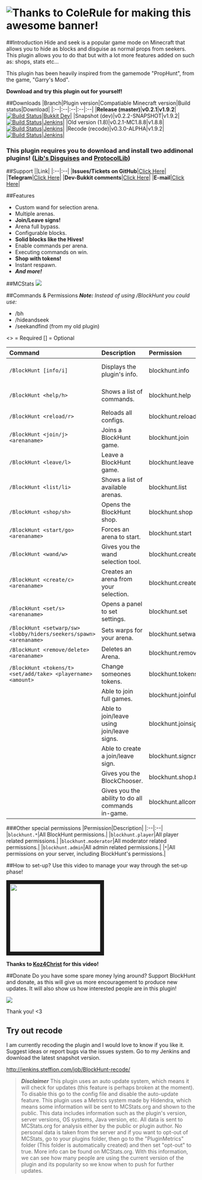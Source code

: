 # ![Thanks to ColeRule for making this awesome banner!](http://g2f.nl/0qheg35 "Thanks to ColeRule for making this awesome banner!") 

##Introduction
Hide and seek is a popular game mode on Minecraft that allows you to hide as blocks and disguise as normal props from seekers. This plugin allows you to do that but with a lot more features added on such as: shops, stats etc...

This plugin has been heavily inspired from the gamemode "PropHunt", from the game, "Garry's Mod".


**Download and try this plugin out for yourself!**

##Downloads
|Branch|Plugin version|Compatiable Minecraft version|Build status|Download|
|:--|:--|:--|:--|:--|
|**Release (master)**|**v0.2.1**|**v1.9.2**|[![Build Status](http://jenkins.steffion.com/buildStatus/icon?job=BlockHunt)](http://jenkins.steffion.com/job/BlockHunt/)|[Bukkit Dev](http://dev.bukkit.org/bukkit-plugins/blockhunt/files/)|
|Snapshot (dev)|v0.2.2-SNAPSHOT|v1.9.2|[![Build Status](http://jenkins.steffion.com/buildStatus/icon?job=BlockHunt-dev)](http://jenkins.steffion.com/job/BlockHunt-dev/)|[Jenkins](http://jenkins.steffion.com/job/BlockHunt-dev/)|
|Old version (1.8)|v0.2.1-MC1.8.8|v1.8.8|[![Build Status](http://jenkins.steffion.com/buildStatus/icon?job=BlockHunt-1.8)](http://jenkins.steffion.com/job/BlockHunt-1.8/)|[Jenkins](http://jenkins.steffion.com/job/BlockHunt-1.8/)|
|Recode (recode)|v0.3.0-ALPHA|v1.9.2|[![Build Status](http://jenkins.steffion.com/buildStatus/icon?job=BlockHunt-recode)](http://jenkins.steffion.com/job/BlockHunt-recode/)|[Jenkins](http://jenkins.steffion.com/job/BlockHunt-recode/)|

### This plugin requires you to download and install two addinonal plugins! ([Lib's Disguises](https://www.spigotmc.org/resources/libs-disguises.81/) and [ProtocolLib](http://dev.bukkit.org/bukkit-plugins/protocollib/))

##Support
||Link|
|:--|:--|
|**Issues/Tickets on GitHub**|[Click Here](https://github.com/Steffion/BlockHunt/issues/)|
|**Telegram**|[Click Here](http://telegram.me/Steffion)|
|**Dev-Bukkit comments**|[Click Here](http://dev.bukkit.org/bukkit-plugins/blockhunt/#comments)|
|**E-mail**|[Click Here](mailto:steffion@icloud.com?subject=BlockHunt)|

##Features
* Custom wand for selection arena.
* Multiple arenas.
* **Join/Leave signs!**
* Arena full bypass.
* Configurable blocks.
* **Solid blocks like the Hives!**
* Enable commands per arena.
* Executing commands on win.
* **Shop with tokens!**
* Instant respawn.
* **_And more!_**

##MCStats
[![](http://api.mcstats.org/signature/blockhunt.png)](http://mcstats.org/plugin/BlockHunt/)

##Commands & Permissions
_**Note:** Instead of using /BlockHunt you could use:_
* /bh
* /hideandseek
* /seekandfind (from my old plugin)

<> = Required [] = Optional

|Command|Description|Permission||
|:--|:--|:--|:--|
|`/BlockHunt [info/i]`|Displays the plugin's info.|blockhunt.info|_All players have this permission from default._|
|`/BlockHunt <help/h>`|Shows a list of commands.|blockhunt.help|_All players have this permission from default._|
|`/BlockHunt <reload/r>`|Reloads all configs.|blockhunt.reload|blockhunt.admin|
|`/BlockHunt <join/j> <arenaname>`|Joins a BlockHunt game.|blockhunt.join|blockhunt.player|
|`/BlockHunt <leave/l>`|Leave a BlockHunt game.|blockhunt.leave|blockhunt.player|
|`/BlockHunt <list/li>`|Shows a list of available arenas.|blockhunt.list|blockhunt.player|
|`/BlockHunt <shop/sh>`|Opens the BlockHunt shop.|blockhunt.shop|blockhunt.player|
|`/BlockHunt <start/go> <arenaname>`|Forces an arena to start.|blockhunt.start|blockhunt.moderator|
|`/BlockHunt <wand/w>`|Gives you the wand selection tool.|blockhunt.create|blockhunt.admin|
|`/BlockHunt <create/c> <arenaname>`|Creates an arena from your selection.|blockhunt.create|blockhunt.admin|
|`/BlockHunt <set/s> <arenaname>`|Opens a panel to set settings.|blockhunt.set|blockhunt.moderator|
|`/BlockHunt <setwarp/sw> <lobby/hiders/seekers/spawn> <arenaname>`|Sets warps for your arena.|blockhunt.setwarp|blockhunt.moderator|
|`/BlockHunt <remove/delete> <arenaname>`|Deletes an Arena.|blockhunt.remove|blockhunt.admin|
|`/BlockHunt <tokens/t> <set/add/take> <playername> <amount>`|Change someones tokens.|blockhunt.tokens|blockhunt.admin|
||Able to join full games.|blockhunt.joinfull|blockhunt.moderator|
||Able to join/leave using join/leave signs.|blockhunt.joinsign|blockhunt.player|
||Able to create a join/leave sign.|blockhunt.signcreate|blockhunt.moderator|
||Gives you the BlockChooser.|blockhunt.shop.blockchooser|blockhunt.admin|
||Gives you the ability to do all commands in-game.|blockhunt.allcommands|Operators|

###Other special permissions
|Permission|Description|
|:--|:--|
|`blockhunt.*`|All BlockHunt permissions.|
|`blockhunt.player`|All player related permissions.|
|`blockhunt.moderator`|All moderator related permissions.|
|`blockhunt.admin`|All admin related permissions.|
|`*`|All permissions on your server, including BlockHunt's permissions.|

##How to set-up?
Use this video to manage your way through the set-up phase!

<a href="http://www.youtube.com/watch?feature=player_embedded&v=msPQ1UMiHWg
" target="_blank"><img src="http://img.youtube.com/vi/msPQ1UMiHWg/0.jpg" 
alt="" width="240" height="180" border="10" /></a>

**Thanks to [Koz4Christ](https://www.youtube.com/user/koz4christ/) for this video!**

##Donate
Do you have some spare money lying around? Support BlockHunt and donate, as this will give us more encouragement to produce new updates. It will also show us how interested people are in this plugin!

[![](https://www.paypalobjects.com/en_US/GB/i/btn/btn_donateCC_LG.gif)](https://www.paypal.com/cgi-bin/webscr?cmd=_s-xclick&hosted_button_id=RWASM5GV7GYTU)

Thank you! <3

## Try out recode 
I am currently recoding the plugin and I would love to know if you like it.
Suggest ideas or report bugs via the issues system.
Go to my Jenkins and download the latest snapshot version.

http://jenkins.steffion.com/job/BlockHunt-recode/

>**_Disclaimer_**
> This plugin uses an auto update system, which means it will check for updates (this feature is perhaps broken at the moment). To disable this go to the config file and disable the auto-update feature. This plugin uses a Metrics system made by Hidendra, which means some information will be sent to MCStats.org and shown to the public. This data includes information such as the plugin's version, server versions, OS systems, Java version, etc. All data is sent to MCStats.org for analysis either by the public or plugin author. No personal data is taken from the server and if you want to opt-out of MCStats, go to your plugins folder, then go to the "PluginMetrics" folder (This folder is automatically created) and then set "opt-out" to true. More info can be found on MCStats.org. With this information, we can see how many people are using the current version of the plugin and its popularity so we know when to push for further updates.
